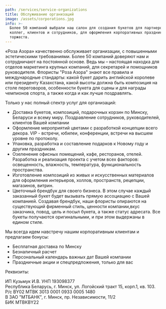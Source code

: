 ```yaml
---
path: /services/service-organizations
title: Обслуживание организаций
image: /assets/corporations.jpg
info: >-
  Более 50 компаний выбрали наш салон для создания букетов для партнеров,
  коллег, клиентов и сотрудников, для оформления корпоративных праздников и
  торжеств.
---
```

«Роза Азора» качественно обслуживает организации, с повышенными эстетическими требованиями. Более 50 компаний доверяют нам и сотрудничают на постоянной основе. Ведь мы – настоящая находка для отделов маркетинга крупных компаний, для секретарей и помощников руководителя. Флористы "Роза Азора" знают все правила и международные стандарты: какой букет дарить английской королеве или президенту Казахстана, какой высоты должна быть композиция на столе переговоров, особенности букета для сцены и для награды чемпионов спорта, а также когда и как лучше поздравлять.

Только у нас полный спектр услуг для организаций: 

* Доставка букетов, композиций, подарочных корзин по Минску, Беларуси и всему миру. Поздравление сотрудников, руководителей, клиентов Вашей компании
* Оформление мероприятий цветами с разработкой концепции всего декора. VIP - встречи, юбилеи, конференции, встречи на высшем уровне по протоколу.
* Упаковка, разработка и составление подарков к Новому году и другим праздникам.
* Озеленение офисных помещений, кафе, ресторанов, отелей. Разработка и реализация проекта с учетом всех факторов: освещенность, влажность, температура, функциональность пространства.
* Изготовление композиций из живых и искусственных материалов для оформления интерьеров, холлов, пространств, рецепции, магазинов, витрин.
* Цветочный брендбук для своего бизнеса. В этом случае каждый заказанный букет будет вызывать прямую ассоциацию с Вашей компанией. Создавая брендбук, наши флористы опираются на существующий фирменный стиль, ценности компании,вкус заказчика, повод, цель и посыл букета, а также статус адресата. Все букеты получаются оригинальными, и при этом выдержаны в едином стиле.

Мы всегда идем навстречу нашим корпоративным клиентам и предлагаем бонусы:

* Бесплатная доставка по Минску
* Безналичный расчет
* Персональный календарь важных дат Вашей компании
* Праздничные акции и спецпредложения, только для вас

Реквизиты:

ИП Кузьмук И.В. УНП 193098377\
Республика Беларусь, г. Минск, ул. Логойский тракт 15, корп.1, кв. 103.\
Р/с BY02 MTBK 3013 0001 0933 0005 1480 \
В ЗАО  "МТБАНК", г. Минск, пр. Независимости, 11/2\
БИК МТВКВY22
